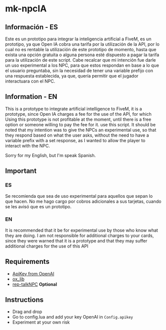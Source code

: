 # mk-npcIA

## Información - ES

Este es un prototipo para integrar la inteligencia artificial a FiveM, es un prototipo, ya que Open IA cobra una tarifa por la utilización de la API, por lo cual
no es rentable la utilización de este prototipo de momento, hasta que exista una opción gratuita o alguna persona esté dispuesto a pagar la tarifa para la
utilización de este script. Cabe recalcar que mi intención fue darle un uso experimental a los NPC, para que estos respondan en base a lo que el usuario preguntaba, sin
la necesidad de tener una variable prefijo con una respuesta establecida, ya que, quería permitir que el jugador interactuara con el NPC.

## Information - EN

This is a prototype to integrate artificial intelligence to FiveM, it is a prototype, since Open IA charges a fee for the use of the API, for which
Using this prototype is not profitable at the moment, until there is a free option or someone willing to pay the fee for it.
use this script. It should be noted that my intention was to give the NPCs an experimental use, so that they respond based on what the user asks, without
the need to have a variable prefix with a set response, as I wanted to allow the player to interact with the NPC.

Sorry for my English, but I'm speak Spanish.


## Important
### ES
Se recomienda que sea de uso experimental para aquellos que sepan lo que hacen. No me hago cargo por cobros adicionales a sus tarjetas, cuando se les avisó que es un
prototipo.

### EN
It is recommended that it be for experimental use by those who know what they are doing. I am not responsible for additional charges to your cards, 
since they were warned that it is a prototype and that they may suffer additional charges for the use of this API

## Requirements
* [ApiKey from OpenAI](https://openai.com/)
* [ox_lib](https://github.com/overextended/ox_lib)
* [rep-talkNPC](https://github.com/Rep-Scripts/rep-talkNPC) **Optional**

## Instructions
* Drag and drop
* Go to config.lua and add your key OpenAI in `Config.apikey`
* Experiment at your own risk
